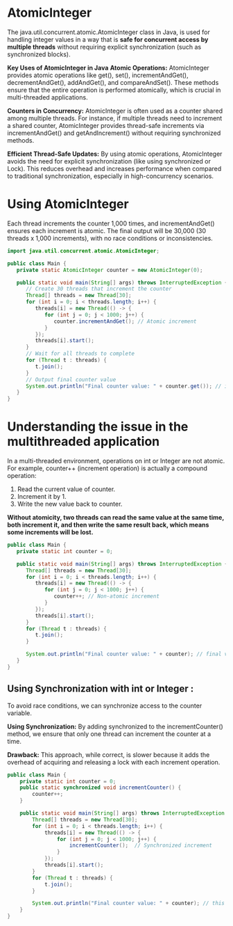 # AtomicInteger

The java.util.concurrent.atomic.AtomicInteger class in Java, is used for handling integer values in a way that is **safe for concurrent access by multiple threads** without requiring explicit synchronization (such as synchronized blocks).

**Key Uses of AtomicInteger in Java**
**Atomic Operations:** AtomicInteger provides atomic operations like get(), set(), incrementAndGet(), decrementAndGet(), addAndGet(), and compareAndSet(). These methods ensure that the entire operation is performed atomically, which is crucial in multi-threaded applications.

**Counters in Concurrency:** AtomicInteger is often used as a counter shared among multiple threads. For instance, if multiple threads need to increment a shared counter, AtomicInteger provides thread-safe increments via incrementAndGet() and getAndIncrement() without requiring synchronized methods.

**Efficient Thread-Safe Updates:** By using atomic operations, AtomicInteger avoids the need for explicit synchronization (like using synchronized or Lock). This reduces overhead and increases performance when compared to traditional synchronization, especially in high-concurrency scenarios.

# Using AtomicInteger
Each thread increments the counter 1,000 times, and incrementAndGet() ensures each increment is atomic.
The final output will be 30,000 (30 threads x 1,000 increments), with no race conditions or inconsistencies.
```java
import java.util.concurrent.atomic.AtomicInteger;

public class Main {
   private static AtomicInteger counter = new AtomicInteger(0);

   public static void main(String[] args) throws InterruptedException {
      // Create 30 threads that increment the counter
      Thread[] threads = new Thread[30];
      for (int i = 0; i < threads.length; i++) {
         threads[i] = new Thread(() -> {
            for (int j = 0; j < 1000; j++) {
               counter.incrementAndGet(); // Atomic increment
            }
         });
         threads[i].start();
      }
      // Wait for all threads to complete
      for (Thread t : threads) {
         t.join();
      }
      // Output final counter value
      System.out.println("Final counter value: " + counter.get()); // it will always print 30000
   }
}

```

# Understanding the issue in the multithreaded application 
In a multi-threaded environment, operations on int or Integer are not atomic. For example, counter++ (increment operation) is actually a compound operation:
1. Read the current value of counter.
2. Increment it by 1.
3. Write the new value back to counter.

**Without atomicity, two threads can read the same value at the same time, both increment it, and then write the same result back, which means some increments will be lost.**
```java
public class Main {
   private static int counter = 0;

   public static void main(String[] args) throws InterruptedException {
      Thread[] threads = new Thread[30];
      for (int i = 0; i < threads.length; i++) {
         threads[i] = new Thread(() -> {
            for (int j = 0; j < 1000; j++) {
               counter++; // Non-atomic increment
            }
         });
         threads[i].start();
      }
      for (Thread t : threads) {
         t.join();
      }

      System.out.println("Final counter value: " + counter); // final value may differ every time
   }
}

```

## Using Synchronization with int or Integer :
To avoid race conditions, we can synchronize access to the counter variable.

**Using Synchronization:** By adding synchronized to the incrementCounter() method, we ensure that only one thread can increment the counter at a time.

**Drawback:** This approach, while correct, is slower because it adds the overhead of acquiring and releasing a lock with each increment operation.
```java
public class Main {
    private static int counter = 0;
    public static synchronized void incrementCounter() {
        counter++;
    }

    public static void main(String[] args) throws InterruptedException {
        Thread[] threads = new Thread[30];
        for (int i = 0; i < threads.length; i++) {
            threads[i] = new Thread(() -> {
                for (int j = 0; j < 1000; j++) {
                    incrementCounter();  // Synchronized increment
                }
            });
            threads[i].start();
        }
        for (Thread t : threads) {
            t.join();
        }

        System.out.println("Final counter value: " + counter); // this will always print 30000
    }
}
```



